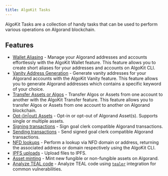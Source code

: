 ```yaml
---
title: AlgoKit Tasks
---
```

AlgoKit Tasks are a collection of handy tasks that can be used to perform various operations on Algorand blockchain.

## Features

- [Wallet Aliasing](./tasks/wallet.md) - Manage your Algorand addresses and accounts effortlessly with the AlgoKit Wallet feature. This feature allows you to create short aliases for your addresses and accounts on AlgoKit CLI.
- [Vanity Address Generation](./tasks/vanity_address.md) - Generate vanity addresses for your Algorand accounts with the AlgoKit Vanity feature. This feature allows you to generate Algorand addresses which contains a specific keyword of your choice.
- [Transfer Assets or Algos](./tasks/transfer.md) - Transfer Algos or Assets from one account to another with the AlgoKit Transfer feature. This feature allows you to transfer Algos or Assets from one account to another on Algorand blockchain.
- [Opt-(in|out) Assets](./tasks/opt.md) - Opt-in or opt-out of Algorand Asset(s). Supports single or multiple assets.
- [Signing transactions](./tasks/sign.md) - Sign goal clerk compatible Algorand transactions.
- [Sending transactions](./tasks/send.md) - Send signed goal clerk compatible Algorand transactions.
- [NFD lookups](./tasks/nfd.md) - Perform a lookup via NFD domain or address, returning the associated address or domain respectively using the AlgoKit CLI.
- [IPFS uploads](./tasks/ipfs.md) - Upload files to IPFS.
- [Asset minting](./tasks/mint.md) - Mint new fungible or non-fungible assets on Algorand.
- [Analyze TEAL code](./tasks/analyze.md) - Analyze TEAL code using [`tealer`](https://github.com/crytic/tealer) integration for common vulnerabilities.